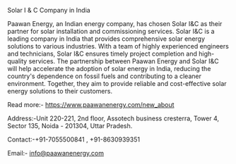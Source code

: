 Solar I & C Company in India

Paawan Energy, an Indian energy company, has chosen Solar I&C as their partner for solar installation and commissioning services. Solar I&C is a leading company in India that provides comprehensive solar energy solutions to various industries. With a team of highly experienced engineers and technicians, Solar I&C ensures timely project completion and high-quality services. The partnership between Paawan Energy and Solar I&C will help accelerate the adoption of solar energy in India, reducing the country's dependence on fossil fuels and contributing to a cleaner environment. Together, they aim to provide reliable and cost-effective solar energy solutions to their customers.

Read more:- https://www.paawanenergy.com/new_about

Address:-Unit 220-221, 2nd floor, Assotech business cresterra, Tower 4, Sector 135, Noida - 201304, Uttar Pradesh.

Contact:-+91-7055500841 , +91-8630939351

Email:- info@paawanenergy.com

